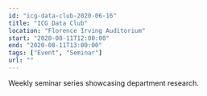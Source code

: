 ```yaml
---
id: "icg-data-club-2020-06-16"
title: "ICG Data Club"
location: "Florence Irving Auditorium"
start: "2020-08-11T12:00:00"
end: "2020-08-11T13:00:00"
tags: ["Event", "Seminar"]
url: ""
---
```


Weekly seminar series showcasing department research.

<!-- endexcerpt -->
